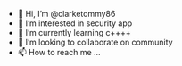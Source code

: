- 👋 Hi, I’m @clarketommy86
- 👀 I’m interested in security app
- 🌱 I’m currently learning c++++
- 💞️ I’m looking to collaborate on community 
- 📫 How to reach me ...

<!---
clarketommy86/clarketommy86 is a ✨ special ✨ repository because its `README.md` (this file) appears on your GitHub profile.
You can click the Preview link to take a look at your changes.
--->
